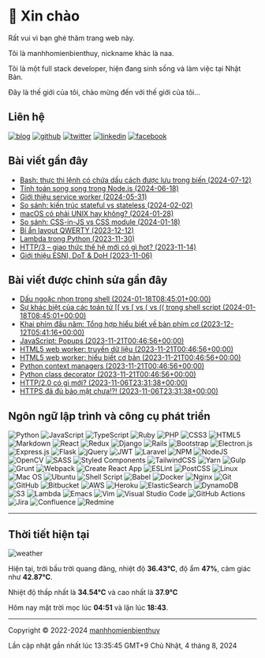 # 👋 Xin chào

Rất vui vì bạn ghé thăm trang web này.

Tôi là manhhomienbienthuy, nickname khác là naa.

Tôi là một full stack developer, hiện đang sinh sống và làm việc tại Nhật Bản.

Đây là thế giới của tôi, chào mừng đến với thế giới của tôi...

## Liên hệ

[![blog](https://img.shields.io/badge/Website-14A0C4?style=for-the-badge&logo=pelican&logoColor=white)](https://manhhomienbienthuy.github.io/)
[![github](https://img.shields.io/badge/GitHub-%2312100E.svg?&style=for-the-badge&logo=Github&logoColor=white)](https://github.com/manhhomienbienthuy)
[![twitter](https://img.shields.io/badge/twitter-%231DA1F2.svg?&style=for-the-badge&logo=twitter&logoColor=white)](https://twitter.com/_naa_4f)
[![linkedin](https://img.shields.io/badge/linkedin-%230077B5.svg?&style=for-the-badge&logo=linkedin&logoColor=white)](https://www.linkedin.com/in/manhhomienbienthuy)
[![facebook](https://img.shields.io/badge/Facebook-%231877F2.svg?style=for-the-badge&logo=Facebook&logoColor=white)](https://www.facebook.com/manhhomienbienthuy)

## Bài viết gần đây

- [Bash: thực thi lệnh có chứa dấu cách được lưu trong biến (2024-07-12)](https://manhhomienbienthuy.github.io/2024/07/12/bash-thuc-thi-lenh-co-chua-dau-cach-duoc-luu-trong-bien.html)
- [Tính toán song song trong Node.js (2024-06-18)](https://manhhomienbienthuy.github.io/2024/06/18/tinh-toan-song-song-trong-nodejs.html)
- [Giới thiệu service worker (2024-05-31)](https://manhhomienbienthuy.github.io/2024/05/31/gioi-thieu-service-worker.html)
- [So sánh: kiến trúc stateful vs stateless (2024-02-02)](https://manhhomienbienthuy.github.io/2024/02/02/so-sanh-kien-truc-stateful-vs-stateless.html)
- [macOS có phải UNIX hay không? (2024-01-28)](https://manhhomienbienthuy.github.io/2024/01/28/macos-co-phai-unix-hay-khong.html)
- [So sánh: CSS-in-JS vs CSS module (2024-01-18)](https://manhhomienbienthuy.github.io/2024/01/18/so-sanh-css-in-js-vs-css-module.html)
- [Bí ẩn layout QWERTY (2023-12-12)](https://manhhomienbienthuy.github.io/2023/12/12/bi-an-layout-qwerty.html)
- [Lambda trong Python (2023-11-30)](https://manhhomienbienthuy.github.io/2023/11/30/lambda-trong-python.html)
- [HTTP/3 – giao thức thế hệ mới có gì hot? (2023-11-14)](https://manhhomienbienthuy.github.io/2023/11/14/http3-giao-thuc-the-he-moi-co-gi-hot.html)
- [Giới thiệu ESNI, DoT & DoH (2023-11-06)](https://manhhomienbienthuy.github.io/2023/11/06/gioi-thieu-esni-dot-doh.html)

## Bài viết được chỉnh sửa gần đây

- [Dấu ngoặc nhọn trong shell (2024-01-18T08:45:01+00:00)](https://manhhomienbienthuy.github.io/2023/05/16/dau-ngoac-nhon-trong-shell.html)
- [Sự khác biệt của các toán tử \[\[ vs \[ vs ( vs (( trong shell script (2024-01-18T08:45:01+00:00)](https://manhhomienbienthuy.github.io/2023/05/01/su-khac-biet-cua-cac-toan-tu-vs-vs-vs-trong-shell-script.html)
- [Khai phím đầu năm: Tổng hợp hiểu biết về bàn phím cơ (2023-12-12T05:41:16+00:00)](https://manhhomienbienthuy.github.io/2022/01/04/khai-phim-dau-nam-tong-hop-hieu-biet-ve-ban-phim-co.html)
- [JavaScript: Popups (2023-11-21T00:46:56+00:00)](https://manhhomienbienthuy.github.io/2019/04/20/javascript-popups.html)
- [HTML5 web worker: truyền dữ liệu (2023-11-21T00:46:56+00:00)](https://manhhomienbienthuy.github.io/2018/12/20/html5-web-worker-truyen-du-lieu.html)
- [HTML5 web worker: hiểu biết cơ bản (2023-11-21T00:46:56+00:00)](https://manhhomienbienthuy.github.io/2018/11/20/html5-web-worker-hieu-biet-co-ban.html)
- [Python context managers (2023-11-21T00:46:56+00:00)](https://manhhomienbienthuy.github.io/2017/05/12/python-context-managers.html)
- [Python class decorator (2023-11-21T00:46:56+00:00)](https://manhhomienbienthuy.github.io/2016/03/08/python-class-decorator.html)
- [HTTP/2.0 có gì mới? (2023-11-06T23:31:38+00:00)](https://manhhomienbienthuy.github.io/2018/04/19/http20-co-gi-moi.html)
- [HTTPS đã đủ bảo mật chưa!?! (2023-11-06T23:31:38+00:00)](https://manhhomienbienthuy.github.io/2017/01/11/https-da-du-bao-mat-chua.html)

## Ngôn ngữ lập trình và công cụ phát triển

![Python](https://img.shields.io/badge/python-3670A0?style=for-the-badge&logo=python&logoColor=ffdd54)
![JavaScript](https://img.shields.io/badge/javascript-%23323330.svg?style=for-the-badge&logo=javascript&logoColor=%23F7DF1E)
![TypeScript](https://img.shields.io/badge/typescript-%23007ACC.svg?style=for-the-badge&logo=typescript&logoColor=white)
![Ruby](https://img.shields.io/badge/ruby-%23CC342D.svg?style=for-the-badge&logo=ruby&logoColor=white)
![PHP](https://img.shields.io/badge/php-%23777BB4.svg?style=for-the-badge&logo=php&logoColor=white)
![CSS3](https://img.shields.io/badge/css3-%231572B6.svg?style=for-the-badge&logo=css3&logoColor=white)
![HTML5](https://img.shields.io/badge/html5-%23E34F26.svg?style=for-the-badge&logo=html5&logoColor=white)
![Markdown](https://img.shields.io/badge/markdown-%23000000.svg?style=for-the-badge&logo=markdown&logoColor=white)
![React](https://img.shields.io/badge/react-%2320232a.svg?style=for-the-badge&logo=react&logoColor=%2361DAFB)
![Redux](https://img.shields.io/badge/redux-%23593d88.svg?style=for-the-badge&logo=redux&logoColor=white)
![Django](https://img.shields.io/badge/django-%23092E20.svg?style=for-the-badge&logo=django&logoColor=white)
![Rails](https://img.shields.io/badge/rails-%23CC0000.svg?style=for-the-badge&logo=ruby-on-rails&logoColor=white)
![Bootstrap](https://img.shields.io/badge/bootstrap-%23563D7C.svg?style=for-the-badge&logo=bootstrap&logoColor=white)
![Electron.js](https://img.shields.io/badge/Electron-191970?style=for-the-badge&logo=Electron&logoColor=white)
![Express.js](https://img.shields.io/badge/express.js-%23404d59.svg?style=for-the-badge&logo=express&logoColor=%2361DAFB)
![Flask](https://img.shields.io/badge/flask-%23000.svg?style=for-the-badge&logo=flask&logoColor=white)
![jQuery](https://img.shields.io/badge/jquery-%230769AD.svg?style=for-the-badge&logo=jquery&logoColor=white)
![JWT](https://img.shields.io/badge/JWT-black?style=for-the-badge&logo=JSON%20web%20tokens)
![Laravel](https://img.shields.io/badge/laravel-%23FF2D20.svg?style=for-the-badge&logo=laravel&logoColor=white)
![NPM](https://img.shields.io/badge/NPM-%23000000.svg?style=for-the-badge&logo=npm&logoColor=white)
![NodeJS](https://img.shields.io/badge/node.js-6DA55F?style=for-the-badge&logo=node.js&logoColor=white)
![OpenCV](https://img.shields.io/badge/opencv-%23white.svg?style=for-the-badge&logo=opencv&logoColor=white)
![SASS](https://img.shields.io/badge/SASS-hotpink.svg?style=for-the-badge&logo=SASS&logoColor=white)
![Styled Components](https://img.shields.io/badge/styled--components-DB7093?style=for-the-badge&logo=styled-components&logoColor=white)
![TailwindCSS](https://img.shields.io/badge/tailwindcss-%2338B2AC.svg?style=for-the-badge&logo=tailwind-css&logoColor=white)
![Yarn](https://img.shields.io/badge/yarn-%232C8EBB.svg?style=for-the-badge&logo=yarn&logoColor=white)
![Gulp](https://img.shields.io/badge/GULP-%23CF4647.svg?style=for-the-badge&logo=gulp&logoColor=white)
![Grunt](https://img.shields.io/badge/Grunt-FAA918.svg?style=for-the-badge&logo=grunt&logoColor=white)
![Webpack](https://img.shields.io/badge/Webpack-8DD6F9.svg?style=for-the-badge&logo=webpack&logoColor=white)
![Create React App](https://img.shields.io/badge/Create%20React%20App-09D3AC.svg?style=for-the-badge&logo=create-react-app&logoColor=white)
![ESLint](https://img.shields.io/badge/ESLint-4B3263?style=for-the-badge&logo=eslint&logoColor=white)
![PostCSS](https://img.shields.io/badge/PostCSS-DD3A0A?style=for-the-badge&logo=postcss&logoColor=white)
![Linux](https://img.shields.io/badge/Linux-FCC624?style=for-the-badge&logo=linux&logoColor=black)
![Mac OS](https://img.shields.io/badge/mac%20os-000000?style=for-the-badge&logo=apple&logoColor=F0F0F0)
![Ubuntu](https://img.shields.io/badge/Ubuntu-E95420?style=for-the-badge&logo=ubuntu&logoColor=white)
![Shell Script](https://img.shields.io/badge/shell_script-%23121011.svg?style=for-the-badge&logo=gnu-bash&logoColor=white)
![Babel](https://img.shields.io/badge/Babel-F9DC3e?style=for-the-badge&logo=babel&logoColor=black)
![Docker](https://img.shields.io/badge/docker-%230db7ed.svg?style=for-the-badge&logo=docker&logoColor=white)
![Nginx](https://img.shields.io/badge/nginx-%23009639.svg?style=for-the-badge&logo=nginx&logoColor=white)
![Git](https://img.shields.io/badge/git-%23F05033.svg?style=for-the-badge&logo=git&logoColor=white)
![GitHub](https://img.shields.io/badge/github-%23121011.svg?style=for-the-badge&logo=github&logoColor=white)
![Bitbucket](https://img.shields.io/badge/bitbucket-%230047B3.svg?style=for-the-badge&logo=bitbucket&logoColor=white)
![AWS](https://img.shields.io/badge/AWS-%23FF9900.svg?style=for-the-badge&logo=amazon-aws&logoColor=white)
![Heroku](https://img.shields.io/badge/heroku-%23430098.svg?style=for-the-badge&logo=heroku&logoColor=white)
![ElasticSearch](https://img.shields.io/badge/-ElasticSearch-005571?style=for-the-badge&logo=elasticsearch&logoColor=white)
![DynamoDB](https://img.shields.io/badge/DynamoDB-4053D6?style=for-the-badge&logo=amazon-dynamodb&logoColor=white)
![S3](https://img.shields.io/badge/Amazon%20S3-569A31?style=for-the-badge&logo=amazon-s3&logoColor=white)
![Lambda](https://img.shields.io/badge/AWS%20Lambda-FF9900?style=for-the-badge&logo=aws-lambda&logoColor=white)
![Emacs](https://img.shields.io/badge/Emacs-%237F5AB6.svg?&style=for-the-badge&logo=gnu-emacs&logoColor=white)
![Vim](https://img.shields.io/badge/VIM-%2311AB00.svg?style=for-the-badge&logo=vim&logoColor=white)
![Visual Studio Code](https://img.shields.io/badge/Visual%20Studio%20Code-0078d7.svg?style=for-the-badge&logo=visual-studio-code&logoColor=white)
![GitHub Actions](https://img.shields.io/badge/github%20actions-%232671E5.svg?style=for-the-badge&logo=githubactions&logoColor=white)
![Jira](https://img.shields.io/badge/jira-%230A0FFF.svg?style=for-the-badge&logo=jira&logoColor=white)
![Confluence](https://img.shields.io/badge/Confluence-172B4D.svg?style=for-the-badge&logo=confluence&logoColor=white)
![Redmine](https://img.shields.io/badge/Redmine-B32024.svg?style=for-the-badge&logo=redmine&logoColor=white)

---

## Thời tiết hiện tại

![weather](https://openweathermap.org/img/wn/01d@2x.png)

Hiện tại, trời bầu trời quang đãng, nhiệt độ **36.43°C**, độ ẩm **47%**, cảm giác như **42.87°C**.

Nhiệt độ thấp nhất là **34.54°C** và cao nhất là **37.9°C**

Hôm nay mặt trời mọc lúc **04:51** và lặn lúc **18:43**.

---

Copyright © 2022-2024 [manhhomienbienthuy](https://manhhomienbienthuy.github.io/)

Lần cập nhật gần nhất lúc 13:35:45 GMT+9 Chủ Nhật, 4 tháng 8, 2024
